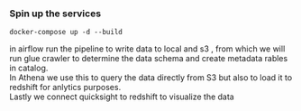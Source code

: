 ### Spin up the services
`docker-compose up -d --build`

in airflow run the pipeline to write data to local and s3 , from which we will run glue crawler to determine the data schema and create metadata rables in catalog.\
In Athena we use this to query the data directly from S3 but also to load it to redshift for anlytics purposes.\
Lastly we connect quicksight to redshift to visualize the data
